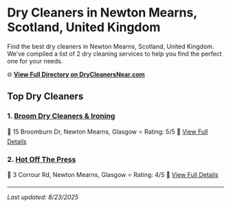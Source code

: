 # Dry Cleaners in Newton Mearns, Scotland, United Kingdom

Find the best dry cleaners in Newton Mearns, Scotland, United Kingdom. We've compiled a list of 2 dry cleaning services to help you find the perfect one for your needs.

🌐 **[View Full Directory on DryCleanersNear.com](https://drycleanersnear.com/city/United%20Kingdom/Scotland/Newton%20Mearns)**

## Top Dry Cleaners

### 1. [Broom Dry Cleaners & Ironing](https://drycleanersnear.com/dryCleaner/68940921fa09c6c0709d99f5/broom-dry-cleaners-ironing)
📍 15 Broomburn Dr, Newton Mearns, Glasgow
⭐ Rating: 5/5
🔗 [View Full Details](https://drycleanersnear.com/dryCleaner/68940921fa09c6c0709d99f5/broom-dry-cleaners-ironing)

### 2. [Hot Off The Press](https://drycleanersnear.com/dryCleaner/689408f8fa09c6c0709d9862/hot-off-the-press)
📍 3 Corrour Rd, Newton Mearns, Glasgow
⭐ Rating: 4/5
🔗 [View Full Details](https://drycleanersnear.com/dryCleaner/689408f8fa09c6c0709d9862/hot-off-the-press)


---

*Last updated: 8/23/2025*
